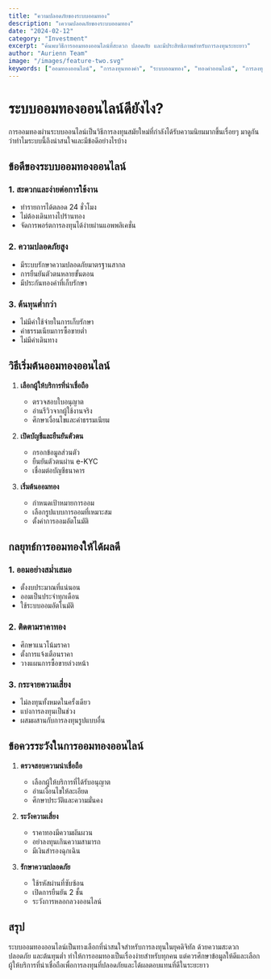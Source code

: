 ```yaml
---
title: "ความปลอดภัยของระบบออมทอง"
description: "เความปลอดภัยของระบบออมทอง"
date: "2024-02-12"
category: "Investment"
excerpt: "ค้นพบวิธีการออมทองออนไลน์ที่สะดวก ปลอดภัย และมีประสิทธิภาพสำหรับการลงทุนระยะยาว"
author: "Aurienn Team"
image: "/images/feature-two.svg"
keywords: ["ออมทองออนไลน์", "การลงทุนทองคำ", "ระบบออมทอง", "ทองคำออนไลน์", "การลงทุน", "ออมทอง", "ทองคำ", "การเงิน"]
---
```


# ระบบออมทองออนไลน์ดียังไง?

การออมทองผ่านระบบออนไลน์เป็นวิธีการลงทุนสมัยใหม่ที่กำลังได้รับความนิยมมากขึ้นเรื่อยๆ มาดูกันว่าทำไมระบบนี้ถึงน่าสนใจและมีข้อดีอย่างไรบ้าง

## ข้อดีของระบบออมทองออนไลน์

### 1. สะดวกและง่ายต่อการใช้งาน
- ทำรายการได้ตลอด 24 ชั่วโมง
- ไม่ต้องเดินทางไปร้านทอง
- จัดการพอร์ตการลงทุนได้ง่ายผ่านแอพพลิเคชั่น

### 2. ความปลอดภัยสูง
- มีระบบรักษาความปลอดภัยมาตรฐานสากล
- การยืนยันตัวตนหลายขั้นตอน
- มีประกันทองคำที่เก็บรักษา

### 3. ต้นทุนต่ำกว่า
- ไม่มีค่าใช้จ่ายในการเก็บรักษา
- ค่าธรรมเนียมการซื้อขายต่ำ
- ไม่มีค่าเดินทาง

## วิธีเริ่มต้นออมทองออนไลน์

1. **เลือกผู้ให้บริการที่น่าเชื่อถือ**
   - ตรวจสอบใบอนุญาต
   - อ่านรีวิวจากผู้ใช้งานจริง
   - ศึกษาเงื่อนไขและค่าธรรมเนียม

2. **เปิดบัญชีและยืนยันตัวตน**
   - กรอกข้อมูลส่วนตัว
   - ยืนยันตัวตนผ่าน e-KYC
   - เชื่อมต่อบัญชีธนาคาร

3. **เริ่มต้นออมทอง**
   - กำหนดเป้าหมายการออม
   - เลือกรูปแบบการออมที่เหมาะสม
   - ตั้งค่าการออมอัตโนมัติ

## กลยุทธ์การออมทองให้ได้ผลดี

### 1. ออมอย่างสม่ำเสมอ
- ตั้งงบประมาณที่แน่นอน
- ออมเป็นประจำทุกเดือน
- ใช้ระบบออมอัตโนมัติ

### 2. ติดตามราคาทอง
- ศึกษาแนวโน้มราคา
- ตั้งการแจ้งเตือนราคา
- วางแผนการซื้อขายล่วงหน้า

### 3. กระจายความเสี่ยง
- ไม่ลงทุนทั้งหมดในครั้งเดียว
- แบ่งการลงทุนเป็นช่วง
- ผสมผสานกับการลงทุนรูปแบบอื่น

## ข้อควรระวังในการออมทองออนไลน์

1. **ตรวจสอบความน่าเชื่อถือ**
   - เลือกผู้ให้บริการที่ได้รับอนุญาต
   - อ่านเงื่อนไขให้ละเอียด
   - ศึกษาประวัติและความมั่นคง

2. **ระวังความเสี่ยง**
   - ราคาทองมีความผันผวน
   - อย่าลงทุนเกินความสามารถ
   - มีเงินสำรองฉุกเฉิน

3. **รักษาความปลอดภัย**
   - ใช้รหัสผ่านที่ซับซ้อน
   - เปิดการยืนยัน 2 ชั้น
   - ระวังการหลอกลวงออนไลน์

## สรุป

ระบบออมทองออนไลน์เป็นทางเลือกที่น่าสนใจสำหรับการลงทุนในยุคดิจิทัล ด้วยความสะดวก ปลอดภัย และต้นทุนต่ำ ทำให้การออมทองเป็นเรื่องง่ายสำหรับทุกคน แต่ควรศึกษาข้อมูลให้ดีและเลือกผู้ให้บริการที่น่าเชื่อถือเพื่อการลงทุนที่ปลอดภัยและได้ผลตอบแทนที่ดีในระยะยาว